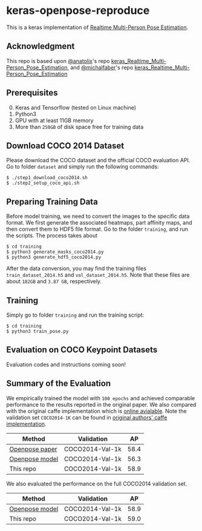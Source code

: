 # keras-openpose-reproduce

This is a keras implementation of [Realtime Multi-Person Pose Estimation](https://github.com/ZheC/Realtime_Multi-Person_Pose_Estimation).


## Acknowledgment
This repo is based upon [@anatolix](https://github.com/anatolix)'s repo [keras_Realtime_Multi-Person_Pose_Estimation](https://github.com/anatolix/keras_Realtime_Multi-Person_Pose_Estimation), and [@michalfaber](https://github.com/michalfaber)'s repo [keras_Realtime_Multi-Person_Pose_Estimation](https://github.com/michalfaber/keras_Realtime_Multi-Person_Pose_Estimation)

## Prerequisites

  0. Keras and Tensorflow (tested on Linux machine)
  0. Python3
  0. GPU with at least 11GB memory
  0. More than `250GB` of disk space free for training data


## Download COCO 2014 Dataset

Please download the COCO dataset and the official COCO evaluation API. Go to folder `dataset` and simply run the following commands:

    $ ./step1_download_coco2014.sh
    $ ./step2_setup_coco_api.sh


## Preparing Training Data 

Before model training, we need to convert the images to the specific data format. We first generate the associated heatmaps, part affinity maps, and then convert them to HDF5 file format. Go to the folder `training`, and run the scripts. The process takes about 

    $ cd training
    $ python3 generate_masks_coco2014.py
    $ python3 generate_hdf5_coco2014.py

After the data conversion, you may find the training files `train_dataset_2014.h5` and `val_dataset_2014.h5`. Note that these files are about `182GB` and `3.87 GB`, respectively.

## Training

Simply go to folder `training` and run the training script:

    $ cd training
    $ python3 train_pose.py


## Evaluation on COCO Keypoint Datasets

Evaluation codes and instructions coming soon!


## Summary of the Evaluation

We empirically trained the model with `100 epochs` and achieved comparable performance to the results reported in the original paper. We also compared with the original caffe implementation which is [online avialable](https://github.com/michalfaber/keras_Realtime_Multi-Person_Pose_Estimation#converting-caffe-model-to-keras-model). Note the validation set `COCO2014-1K` can be found in [original authors' caffe implementation](https://github.com/ZheC/caffe_rtpose/blob/master/image_info_val2014_1k.txt).


|     Method      |       Validation      |     AP    | 
|-----------------|:---------------------:|:---------:|
|  [Openpose paper](https://arxiv.org/pdf/1611.08050.pdf) |  COCO2014-Val-1k   |    58.4   | 
|  [Openpose model](https://github.com/michalfaber/keras_Realtime_Multi-Person_Pose_Estimation#converting-caffe-model-to-keras-model) |    COCO2014-Val-1k    |    56.3   |     
|    This repo    |    COCO2014-Val-1k    |    58.9   |


We also evaluated the performance on the full COCO2014 validation set.

|     Method      |       Validation      |     AP    | 
|-----------------|:---------------------:|:---------:|  
|  [Openpose model](https://github.com/michalfaber/keras_Realtime_Multi-Person_Pose_Estimation#converting-caffe-model-to-keras-model) |    COCO2014-Val-1k    |    58.9   |    
|    This repo    |    COCO2014-Val-1k    |    59.0   |   



